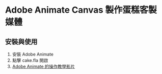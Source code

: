 # Adobe Animate Canvas 製作蛋糕客製媒體

## 安裝與使用
1. 安裝 Adobe Animate 
2. 點擊 cake.fla 開啟
3. [Adobe Animate 的操作教學影片](https://www.youtube.com/playlist?list=PLUjcjbRr6ei5X5czXCZXAZZmwAruRAde8)